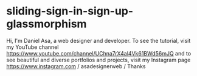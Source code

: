 # sliding-sign-in-sign-up-glassmorphism
Hi, I'm Daniel Asa, a web designer and developer. To see the tutorial, visit my YouTube channel https://www.youtube.com/channel/UChna7rX4al4Vk61BWd56mJQ and to see beautiful and diverse portfolios and projects, visit my Instagram page https://www.instagram.com / asadesignerweb / Thanks
